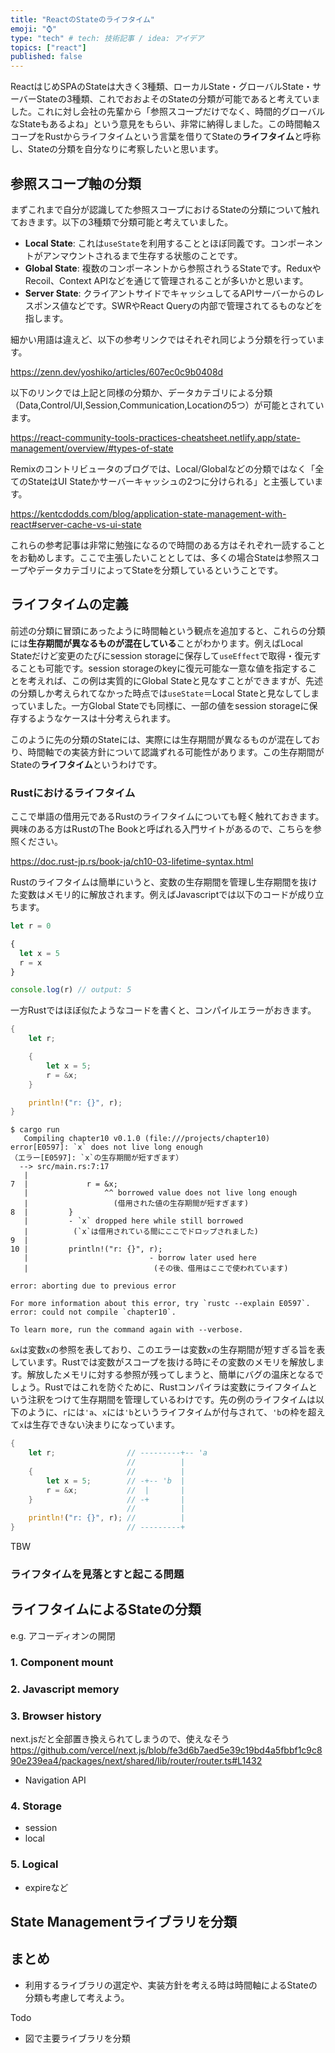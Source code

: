 ```yaml
---
title: "ReactのStateのライフタイム"
emoji: "⌚️"
type: "tech" # tech: 技術記事 / idea: アイデア
topics: ["react"]
published: false
---
```


ReactはじめSPAのStateは大きく3種類、ローカルState・グローバルState・サーバーStateの3種類、これでおおよそのStateの分類が可能であると考えていました。これに対し会社の先輩から「参照スコープだけでなく、時間的グローバルなStateもあるよね」という意見をもらい、非常に納得しました。この時間軸スコープをRustからライフタイムという言葉を借りてStateの**ライフタイム**と呼称し、Stateの分類を自分なりに考察したいと思います。

## 参照スコープ軸の分類

まずこれまで自分が認識してた参照スコープにおけるStateの分類について触れておきます。以下の3種類で分類可能と考えていました。

- **Local State**: これは`useState`を利用することとほぼ同義です。コンポーネントがアンマウントされるまで生存する状態のことです。
- **Global State**: 複数のコンポーネントから参照されうるStateです。ReduxやRecoil、Context APIなどを通じて管理されることが多いかと思います。 
- **Server State**: クライアントサイドでキャッシュしてるAPIサーバーからのレスポンス値などです。SWRやReact Queryの内部で管理されてるものなどを指します。

細かい用語は違えど、以下の参考リンクではそれぞれ同じよう分類を行っています。

https://zenn.dev/yoshiko/articles/607ec0c9b0408d

以下のリンクでは上記と同様の分類か、データカテゴリによる分類（Data,Control/UI,Session,Communication,Locationの5つ）が可能とされています。

https://react-community-tools-practices-cheatsheet.netlify.app/state-management/overview/#types-of-state

Remixのコントリビュータのブログでは、Local/Globalなどの分類ではなく「全てのStateはUI Stateかサーバーキャッシュの2つに分けられる」と主張しています。

https://kentcdodds.com/blog/application-state-management-with-react#server-cache-vs-ui-state

これらの参考記事は非常に勉強になるので時間のある方はそれぞれ一読することをお勧めします。ここで主張したいこととしては、多くの場合Stateは参照スコープやデータカテゴリによってStateを分類しているということです。

## ライフタイムの定義

前述の分類に冒頭にあったように時間軸という観点を追加すると、これらの分類には**生存期間が異なるものが混在している**ことがわかります。例えばLocal Stateだけど変更のたびにsession storageに保存して`useEffect`で取得・復元することも可能です。session storageのkeyに復元可能な一意な値を指定することを考えれば、この例は実質的にGlobal Stateと見なすことができますが、先述の分類しか考えられてなかった時点では`useState`＝Local Stateと見なしてしまっていました。一方Global Stateでも同様に、一部の値をsession storageに保存するようなケースは十分考えられます。

このように先の分類のStateには、実際には生存期間が異なるものが混在しており、時間軸での実装方針について認識ずれる可能性があります。この生存期間がStateの**ライフタイム**というわけです。

### Rustにおけるライフタイム

ここで単語の借用元であるRustのライフタイムについても軽く触れておきます。興味のある方はRustのThe Bookと呼ばれる入門サイトがあるので、こちらを参照ください。

https://doc.rust-jp.rs/book-ja/ch10-03-lifetime-syntax.html

Rustのライフタイムは簡単にいうと、変数の生存期間を管理し生存期間を抜けた変数はメモリ的に解放されます。例えばJavascriptでは以下のコードが成り立ちます。

```js
let r = 0

{
  let x = 5
  r = x
}

console.log(r) // output: 5
```

一方Rustではほぼ似たようなコードを書くと、コンパイルエラーがおきます。

```rust
{
    let r;

    {
        let x = 5;
        r = &x;
    }

    println!("r: {}", r);
}
```

```
$ cargo run
   Compiling chapter10 v0.1.0 (file:///projects/chapter10)
error[E0597]: `x` does not live long enough
（エラー[E0597]: `x`の生存期間が短すぎます）
  --> src/main.rs:7:17
   |
7  |             r = &x;
   |                 ^^ borrowed value does not live long enough
   |                   (借用された値の生存期間が短すぎます)
8  |         }
   |         - `x` dropped here while still borrowed
   |          (`x`は借用されている間にここでドロップされました)
9  | 
10 |         println!("r: {}", r);
   |                           - borrow later used here
   |                            (その後、借用はここで使われています)

error: aborting due to previous error

For more information about this error, try `rustc --explain E0597`.
error: could not compile `chapter10`.

To learn more, run the command again with --verbose.
```

`&x`は変数`x`の参照を表しており、このエラーは変数`x`の生存期間が短すぎる旨を表しています。Rustでは変数がスコープを抜ける時にその変数のメモリを解放します。解放したメモリに対する参照が残ってしまうと、簡単にバグの温床となるでしょう。Rustではこれを防ぐために、Rustコンパイラは変数にライフタイムという注釈をつけて生存期間を管理しているわけです。先の例のライフタイムは以下のように、`r`には`'a`、`x`には`'b`というライフタイムが付与されて、`'b`の枠を超えて`x`は生存できない決まりになっています。

```rust
{
    let r;                // ---------+-- 'a
                          //          |
    {                     //          |
        let x = 5;        // -+-- 'b  |
        r = &x;           //  |       |
    }                     // -+       |
                          //          |
    println!("r: {}", r); //          |
}                         // ---------+
```

TBW

### ライフタイムを見落とすと起こる問題

## ライフタイムによるStateの分類

e.g. アコーディオンの開閉

### 1. Component mount

### 2. Javascript memory

### 3. Browser history

next.jsだと全部置き換えられてしまうので、使えなそう
https://github.com/vercel/next.js/blob/fe3d6b7aed5e39c19bd4a5fbbf1c9c890e239ea4/packages/next/shared/lib/router/router.ts#L1432

- Navigation API

### 4. Storage

- session
- local

### 5. Logical

- expireなど

## State Managementライブラリを分類

## まとめ

- 利用するライブラリの選定や、実装方針を考える時は時間軸によるStateの分類も考慮して考えよう。

Todo

- 図で主要ライブラリを分類
